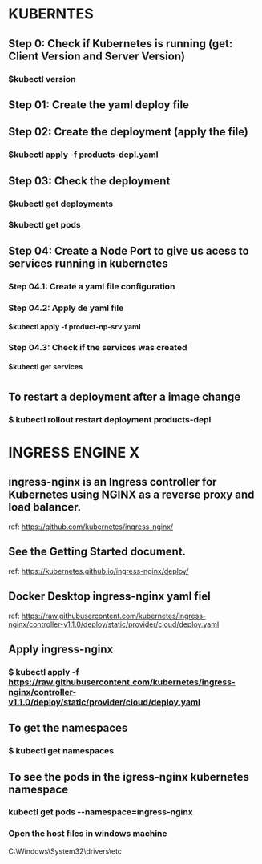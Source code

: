#

# KUBERNTES

## Step 0: Check if Kubernetes is running (get: Client Version and Server Version)

### $kubectl version

## Step 01: Create the yaml deploy file

## Step 02: Create the deployment (apply the file)

### $kubectl apply -f products-depl.yaml

## Step 03: Check the deployment

### $kubectl get deployments

### $kubectl get pods

## Step 04: Create a Node Port to give us acess to services running in kubernetes

### Step 04.1: Create a yaml file configuration

### Step 04.2: Apply de yaml file

#### $kubectl apply -f product-np-srv.yaml

### Step 04.3: Check if the services was created

#### $kubectl get services

#

## To restart a deployment after a image change

### $ kubectl rollout restart deployment products-depl

#

# INGRESS ENGINE X

## ingress-nginx is an Ingress controller for Kubernetes using NGINX as a reverse proxy and load balancer.

ref: https://github.com/kubernetes/ingress-nginx/

## See the Getting Started document.

ref: https://kubernetes.github.io/ingress-nginx/deploy/

## Docker Desktop ingress-nginx yaml fiel

ref: https://raw.githubusercontent.com/kubernetes/ingress-nginx/controller-v1.1.0/deploy/static/provider/cloud/deploy.yaml

## Apply ingress-nginx

### $ kubectl apply -f https://raw.githubusercontent.com/kubernetes/ingress-nginx/controller-v1.1.0/deploy/static/provider/cloud/deploy.yaml

## To get the namespaces

### $ kubectl get namespaces

## To see the pods in the igress-nginx kubernetes namespace

### kubectl get pods --namespace=ingress-nginx

### Open the host files in windows machine

C:\Windows\System32\drivers\etc
